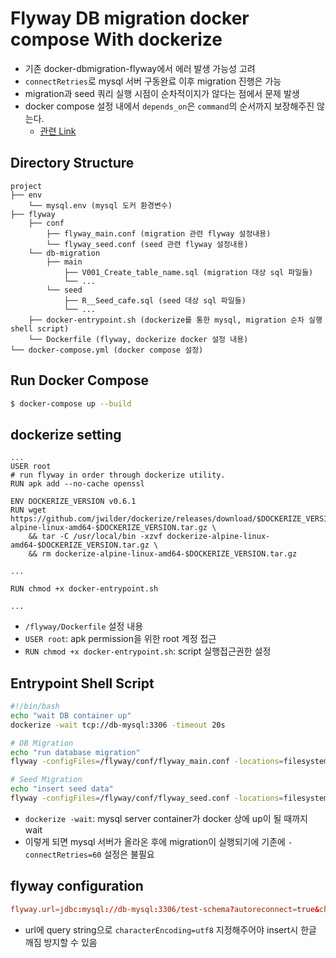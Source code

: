 # Flyway DB migration docker compose With dockerize

- 기존 docker-dbmigration-flyway에서 에러 발생 가능성 고려
- `connectRetries`로 mysql 서버 구동완료 이후 migration 진행은 가능
- migration과 seed 쿼리 실행 시점이 순차적이지가 않다는 점에서 문제 발생
- docker compose 설정 내에서 `depends_on`은 `command`의 순서까지 보장해주진 않는다.
  - [관련 Link](https://jupiny.com/2016/11/13/conrtrol-container-startup-order-in-compose/)

## Directory Structure
```
project
├── env
    └── mysql.env (mysql 도커 환경변수)
├── flyway 
    ├── conf
        ├── flyway_main.conf (migration 관련 flyway 설정내용)
    	└── flyway_seed.conf (seed 관련 flyway 설정내용)
    └── db-migration
    	├── main
            ├── V001_Create_table_name.sql (migration 대상 sql 파일들)
            └── ...
        └── seed
            ├── R__Seed_cafe.sql (seed 대상 sql 파일들)
            └── ...
    ├── docker-entrypoint.sh (dockerize를 통한 mysql, migration 순차 실행 shell script)
    └── Dockerfile (flyway, dockerize docker 설정 내용)
└── docker-compose.yml (docker compose 설정)
```

## Run Docker Compose

```bash
$ docker-compose up --build
```

## dockerize setting

```docker
...
USER root
# run flyway in order through dockerize utility.
RUN apk add --no-cache openssl

ENV DOCKERIZE_VERSION v0.6.1
RUN wget https://github.com/jwilder/dockerize/releases/download/$DOCKERIZE_VERSION/dockerize-alpine-linux-amd64-$DOCKERIZE_VERSION.tar.gz \
    && tar -C /usr/local/bin -xzvf dockerize-alpine-linux-amd64-$DOCKERIZE_VERSION.tar.gz \
    && rm dockerize-alpine-linux-amd64-$DOCKERIZE_VERSION.tar.gz

...

RUN chmod +x docker-entrypoint.sh

...
```
- `/flyway/Dockerfile` 설정 내용
- `USER root`: apk permission을 위한 root 계정 접근
- `RUN chmod +x docker-entrypoint.sh`: script 실행접근권한 설정

## Entrypoint Shell Script

```bash
#!/bin/bash
echo "wait DB container up"
dockerize -wait tcp://db-mysql:3306 -timeout 20s

# DB Migration
echo "run database migration"
flyway -configFiles=/flyway/conf/flyway_main.conf -locations=filesystem:/flyway/sql/main migrate

# Seed Migration
echo "insert seed data"
flyway -configFiles=/flyway/conf/flyway_seed.conf -locations=filesystem:/flyway/sql/seed migrate
```

- `dockerize -wait`: mysql server container가 docker 상에 up이 될 때까지 wait
- 이렇게 되면 mysql 서버가 올라온 후에 migration이 실행되기에 기존에 `-connectRetries=60` 설정은 불필요

## flyway configuration

```conf
flyway.url=jdbc:mysql://db-mysql:3306/test-schema?autoreconnect=true&characterEncoding=utf8&serverTimezone=Asia/Seoul
```
- url에 query string으로 `characterEncoding=utf8` 지정해주어야 insert시 한글 깨짐 방지할 수 있음